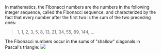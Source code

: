 In mathematics, the Fibonacci numbers are the numbers in the following integer sequence, called the Fibonacci sequence, and characterized by the fact that every number after the first two is the sum of the two preceding ones:

> 1, 1, 2, 3, 5, 8, 13, 21, 34, 55, 89, 144, ...

The Fibonacci numbers occur in the sums of "shallow" diagonals in Pascal's triangle:
![](https://upload.wikimedia.org/wikipedia/commons/b/bf/PascalTriangleFibanacci.svg)
